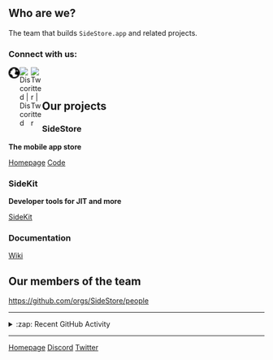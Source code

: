 <!-- 
Docs: How to use GitHub README and actions to auto-generate embedded content.
https://github.com/anuraghazra/github-readme-stats
https://www.youtube.com/watch?v=n6d4KHSKqGk
https://github.com/rahuldkjain/github-profile-readme-generator
 -->

## Who are we?

The team that builds `SideStore.app` and related projects.

### Connect with us:

<!--
[![Website](https://img.shields.io/website?label=sidestore.io&style=for-the-badge&url=https://sidestore.io)](https://sidestore.io)
[![Twitter Follow](https://img.shields.io/twitter/follow/sidestore_io?color=1DA1F2&logo=twitter&style=for-the-badge)](https://twitter.com/intent/follow?original_referer=https%3A%2F%2Fgithub.com%2Fsidestore&screen_name=sidestore)
[![GitHub Followers](https://img.shields.io/github/followers/sidestore?style=for-the-badge)]()
[![GitHub Sponsors](https://img.shields.io/github/sponsors/sidestore?style=for-the-badge
)]() 
-->

[<img align="left" alt="sidestore.io" width="22px" src="https://raw.githubusercontent.com/iconic/open-iconic/master/svg/globe.svg" />][website]
[<img align="left" alt="Discord | Discord" width="22px" src="https://cdn.jsdelivr.net/npm/simple-icons@v3/icons/discord.svg" />][discord]
[<img align="left" alt="Twitter | Twitter" width="22px" src="https://cdn.jsdelivr.net/npm/simple-icons@v3/icons/twitter.svg" />][twitter]

<br />
<br />

## Our projects

### SideStore

__The mobile app store__

[Homepage][website]
[Code][git.sidestore]

### SideKit

__Developer tools for JIT and more__

[SideKit][git.sidekit]

### Documentation

[Wiki][wiki]

## Our members of the team

https://github.com/orgs/SideStore/people

---

<details>
  <summary>:zap: Recent GitHub Activity</summary>

<!--START_SECTION:activity-->
1. 🗣 Commented on [#431](https://github.com/SideStore/SideStore/issues/431) in [SideStore/SideStore](https://github.com/SideStore/SideStore)
2. 🗣 Commented on [#431](https://github.com/SideStore/SideStore/issues/431) in [SideStore/SideStore](https://github.com/SideStore/SideStore)
3. 🗣 Commented on [#650](https://github.com/SideStore/SideStore/issues/650) in [SideStore/SideStore](https://github.com/SideStore/SideStore)
4. 🗣 Commented on [#649](https://github.com/SideStore/SideStore/issues/649) in [SideStore/SideStore](https://github.com/SideStore/SideStore)
5. 🗣 Commented on [#649](https://github.com/SideStore/SideStore/issues/649) in [SideStore/SideStore](https://github.com/SideStore/SideStore)
6. 🗣 Commented on [#649](https://github.com/SideStore/SideStore/issues/649) in [SideStore/SideStore](https://github.com/SideStore/SideStore)
7. ❗️ Closed issue [#649](https://github.com/SideStore/SideStore/issues/649) in [SideStore/SideStore](https://github.com/SideStore/SideStore)
8. 🗣 Commented on [#653](https://github.com/SideStore/SideStore/issues/653) in [SideStore/SideStore](https://github.com/SideStore/SideStore)
9. ❗️ Closed issue [#653](https://github.com/SideStore/SideStore/issues/653) in [SideStore/SideStore](https://github.com/SideStore/SideStore)
10. 🗣 Commented on [#538](https://github.com/SideStore/SideStore/issues/538) in [SideStore/SideStore](https://github.com/SideStore/SideStore)
11. 🗣 Commented on [#218](https://github.com/SideStore/SideStore/issues/218) in [SideStore/SideStore](https://github.com/SideStore/SideStore)
12. ❗️ Closed issue [#23](https://github.com/SideStore/SideServer-Windows/issues/23) in [SideStore/SideServer-Windows](https://github.com/SideStore/SideServer-Windows)
13. 💪 Opened PR [#52](https://github.com/SideStore/sidestore.github.io/pull/52) in [SideStore/sidestore.github.io](https://github.com/SideStore/sidestore.github.io)
14. 🗣 Commented on [#52](https://github.com/SideStore/sidestore.github.io/issues/52) in [SideStore/sidestore.github.io](https://github.com/SideStore/sidestore.github.io)
15. ❗️ Opened issue [#655](https://github.com/SideStore/SideStore/issues/655) in [SideStore/SideStore](https://github.com/SideStore/SideStore)
16. 🗣 Commented on [#652](https://github.com/SideStore/SideStore/issues/652) in [SideStore/SideStore](https://github.com/SideStore/SideStore)
17. ❗️ Opened issue [#653](https://github.com/SideStore/SideStore/issues/653) in [SideStore/SideStore](https://github.com/SideStore/SideStore)
18. ❗️ Opened issue [#652](https://github.com/SideStore/SideStore/issues/652) in [SideStore/SideStore](https://github.com/SideStore/SideStore)
19. 🗣 Commented on [#156](https://github.com/SideStore/SideStore/issues/156) in [SideStore/SideStore](https://github.com/SideStore/SideStore)
20. ❗️ Opened issue [#47](https://github.com/SideStore/Community-Source/issues/47) in [SideStore/Community-Source](https://github.com/SideStore/Community-Source)
<!--END_SECTION:activity-->

</details>

---

[Homepage][patreon] [Discord][discord] [Twitter][twitter]

<!--
- [Patreon][patreon]
- [OpenCollective][opencollective]
- [YouTube][youtube]
-->

[website]: https://sidestore.io
[wiki]: https://wiki.sidestore.io
[twitter]: https://twitter.com/sidestore_io
[discord]: https://discord.gg/sidestore-949183273383395328
[youtube]: https://youtube.com/TODO
[patreon]: https://www.patreon.com/SideStore
[opencollective]: https://opencollective.com/TODO
[git.sidestore]: https://github.com/SideStore/SideStore/
[git.sidekit]: https://github.com/SideStore/SideKit

